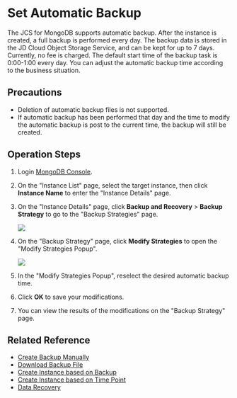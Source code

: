 # Set Automatic Backup

The JCS for MongoDB supports automatic backup. After the instance is created, a full backup is performed every day. The backup data is stored in the JD Cloud Object Storage Service, and can be kept for up to 7 days. Currently, no fee is charged. The default start time of the backup task is 0:00-1:00 every day. You can adjust the automatic backup time according to the business situation.


## Precautions
- Deletion of automatic backup files is not supported.
- If automatic backup has been performed that day and the time to modify the automatic backup is post to the current time, the backup will still be created.

## Operation Steps
1. Login [MongoDB Console](https://mongodb-console.jdcloud.com/mongodb?dataCenter=bj_02).
1. On the "Instance List" page, select the target instance, then click **Instance Name** to enter the "Instance Details" page.
1. On the  "Instance Details" page, click **Backup and Recovery** > **Backup Strategy** to go to the "Backup Strategies" page.
   
   ![](https://github.com/jdcloudcom/cn/blob/master/image/mongodb/mongo-017.png)

1. On the "Backup Strategy" page, click **Modify Strategies** to open the "Modify Strategies Popup".

   ![](https://github.com/jdcloudcom/cn/blob/master/image/mongodb/mongo-018.png)

1. In the "Modify Strategies Popup", reselect the desired automatic backup time.
	
1. Click **OK** to save your modifications.
2. You can view the results of the modifications on the "Backup Strategy" page.

## Related Reference

- [Create Backup Manually](Create-Backup.md)
- [Download Backup File](Download-Bckup.md)
- [Create Instance based on Backup](Create-Instance-by-Backup.md)
- [Create Instance based on Time Point](Create-Instance-by-Point-in-Time.md)
- [Data Recovery](Restore-Instance.md)


